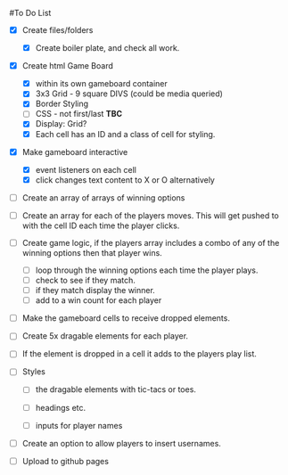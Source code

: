 #To Do List
- [x] Create files/folders
    - [x] Create boiler plate, and check all work.

- [x] Create html Game Board
    - [x] within its own gameboard container
    - [x] 3x3 Grid - 9 square DIVS (could be media queried)
    - [x] Border Styling
    - [ ] CSS - not first/last **TBC**
    - [x] Display: Grid?
    - [x] Each cell has an ID and a class of cell for styling.

- [x] Make gameboard interactive
    - [x] event listeners on each cell
    - [x] click changes text content to X or O alternatively

- [ ] Create an array of arrays of winning options

- [ ] Create an array for each of the players moves. This will get pushed to with the cell ID each time the player clicks.

- [ ] Create game logic, if the players array includes a combo of any of the winning options then that player wins.
  - [ ] loop through the winning options each time the player plays.
  - [ ] check to see if they match.
  - [ ] if they match display the winner.
  - [ ] add to a win count for each player

- [ ] Make the gameboard cells to receive dropped elements.

- [ ] Create 5x dragable elements for each player.

- [ ] If the element is dropped in a cell it adds to the players play list.

- [ ] Styles 
    - [ ] the dragable elements with tic-tacs or toes.
    - [ ] headings etc.
    - [ ] inputs for player names


- [ ] Create an option to allow players to insert usernames.

- [ ] Upload to github pages
